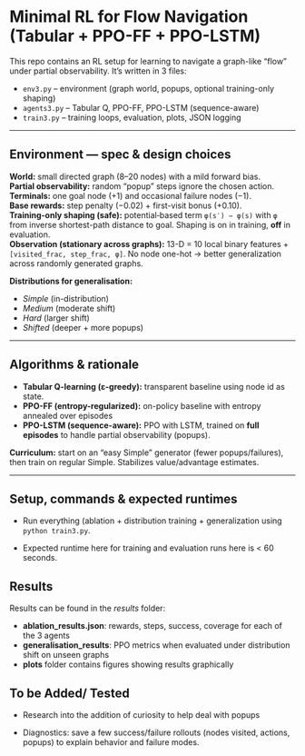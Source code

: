 # Minimal RL for Flow Navigation (Tabular + PPO-FF + PPO-LSTM)

This repo contains an RL setup for learning to navigate a graph-like “flow” under partial observability. It’s written in 3 files:  
- `env3.py` – environment (graph world, popups, optional training-only shaping)  
- `agents3.py` – Tabular Q, PPO-FF, PPO-LSTM (sequence-aware)  
- `train3.py` – training loops, evaluation, plots, JSON logging

---

## Environment — spec & design choices

**World:** small directed graph (8–20 nodes) with a mild forward bias.  
**Partial observability:** random “popup” steps ignore the chosen action.  
**Terminals:** one goal node (+1) and occasional failure nodes (−1).  
**Base rewards:** step penalty (−0.02) + first-visit bonus (+0.10).  
**Training-only shaping (safe):** potential‐based term `φ(s′) − φ(s)` with `φ` from inverse shortest-path distance to goal. Shaping is on in training, **off** in evaluation.  
**Observation (stationary across graphs):** 13-D = 10 local binary features + `[visited_frac, step_frac, φ]`. No node one-hot → better generalization across randomly generated graphs.

**Distributions for generalisation:**  
- *Simple* (in-distribution)  
- *Medium* (moderate shift)  
- *Hard* (larger shift)  
- *Shifted* (deeper + more popups)

---

## Algorithms & rationale

- **Tabular Q-learning (ε-greedy):** transparent baseline using node id as state.  
- **PPO-FF (entropy-regularized):** on-policy baseline with entropy annealed over episodes  
- **PPO-LSTM (sequence-aware):** PPO with LSTM, trained on **full episodes** to handle partial observability (popups).

**Curriculum:** start on an “easy Simple” generator (fewer popups/failures), then train on regular Simple. Stabilizes value/advantage estimates.

---

##  Setup, commands & expected runtimes

- Run everything (ablation + distribution training + generalization using `python train3.py`.

- Expected runtime here for training and evaluation runs here is < 60 seconds.

## Results

Results can be found in the *results* folder:

- **ablation_results.json**: rewards, steps, success, coverage for each of the 3 agents
- **generalisation_results**: PPO metrics when evaluated under distribution shift on unseen graphs
- **plots** folder contains figures showing results graphically

## To be Added/ Tested

- Research into the addition of curiosity to help deal with popups

- Diagnostics: save a few success/failure rollouts (nodes visited, actions, popups) to explain behavior and failure modes.